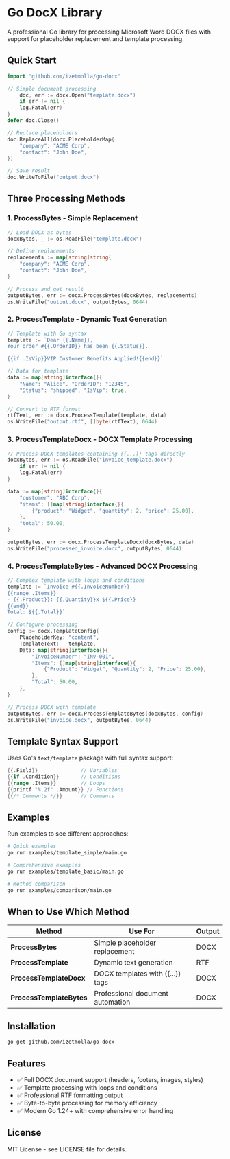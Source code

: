 # Go DocX Library

A professional Go library for processing Microsoft Word DOCX files with support for placeholder replacement and template processing.

## Quick Start

```go
import "github.com/izetmolla/go-docx"

// Simple document processing
	doc, err := docx.Open("template.docx")
	if err != nil {
    log.Fatal(err)
}
defer doc.Close()

// Replace placeholders
doc.ReplaceAll(docx.PlaceholderMap{
    "company": "ACME Corp",
    "contact": "John Doe",
})

// Save result
doc.WriteToFile("output.docx")
```

## Three Processing Methods

### 1. ProcessBytes - Simple Replacement
```go
// Load DOCX as bytes
docxBytes, _ := os.ReadFile("template.docx")

// Define replacements
replacements := map[string]string{
    "company": "ACME Corp",
    "contact": "John Doe",
}

// Process and get result
outputBytes, err := docx.ProcessBytes(docxBytes, replacements)
os.WriteFile("output.docx", outputBytes, 0644)
```

### 2. ProcessTemplate - Dynamic Text Generation
```go
// Template with Go syntax
template := `Dear {{.Name}},
Your order #{{.OrderID}} has been {{.Status}}.

{{if .IsVip}}VIP Customer Benefits Applied!{{end}}`

// Data for template
data := map[string]interface{}{
    "Name": "Alice", "OrderID": "12345", 
    "Status": "shipped", "IsVip": true,
}

// Convert to RTF format
rtfText, err := docx.ProcessTemplate(template, data)
os.WriteFile("output.rtf", []byte(rtfText), 0644)
```

### 3. ProcessTemplateDocx - DOCX Template Processing
```go
// Process DOCX templates containing {{...}} tags directly
docxBytes, err := os.ReadFile("invoice_template.docx")
	if err != nil {
    log.Fatal(err)
}

data := map[string]interface{}{
    "customer": "ABC Corp",
    "items": []map[string]interface{}{
        {"product": "Widget", "quantity": 2, "price": 25.00},
    },
    "total": 50.00,
}

outputBytes, err := docx.ProcessTemplateDocx(docxBytes, data)
os.WriteFile("processed_invoice.docx", outputBytes, 0644)
```

### 4. ProcessTemplateBytes - Advanced DOCX Processing
```go
// Complex template with loops and conditions
template := `Invoice #{{.InvoiceNumber}}
{{range .Items}}
- {{.Product}}: {{.Quantity}}x ${{.Price}}
{{end}}
Total: ${{.Total}}`

// Configure processing
config := docx.TemplateConfig{
    PlaceholderKey: "content",
    TemplateText:   template,
    Data: map[string]interface{}{
        "InvoiceNumber": "INV-001",
        "Items": []map[string]interface{}{
            {"Product": "Widget", "Quantity": 2, "Price": 25.00},
        },
        "Total": 50.00,
    },
}

// Process DOCX with template
outputBytes, err := docx.ProcessTemplateBytes(docxBytes, config)
os.WriteFile("invoice.docx", outputBytes, 0644)
```

## Template Syntax Support

Uses Go's `text/template` package with full syntax support:

```go
{{.Field}}              // Variables
{{if .Condition}}       // Conditions
{{range .Items}}        // Loops
{{printf "%.2f" .Amount}} // Functions
{{/* Comments */}}      // Comments
```

## Examples

Run examples to see different approaches:

```bash
# Quick examples
go run examples/template_simple/main.go

# Comprehensive examples
go run examples/template_basic/main.go

# Method comparison
go run examples/comparison/main.go
```

## When to Use Which Method

| Method | Use For | Output |
|--------|---------|---------|
| **ProcessBytes** | Simple placeholder replacement | DOCX |
| **ProcessTemplate** | Dynamic text generation | RTF |
| **ProcessTemplateDocx** | DOCX templates with {{...}} tags | DOCX |
| **ProcessTemplateBytes** | Professional document automation | DOCX |

## Installation

```bash
go get github.com/izetmolla/go-docx
```

## Features

- ✅ Full DOCX document support (headers, footers, images, styles)
- ✅ Template processing with loops and conditions
- ✅ Professional RTF formatting output
- ✅ Byte-to-byte processing for memory efficiency
- ✅ Modern Go 1.24+ with comprehensive error handling

## License

MIT License - see LICENSE file for details.